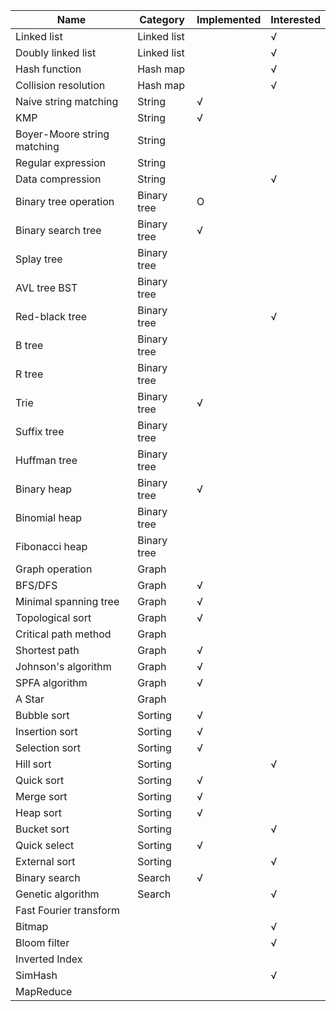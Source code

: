 | Name                        | Category       | Implemented   | Interested   |
| -----------------------     | -------------- | ------------- | ------------ |
| Linked list                 | Linked list    |               | √            |
| Doubly linked list          | Linked list    |               | √            |
| Hash function               | Hash map       |               | √            |
| Collision resolution        | Hash map       |               | √            |
| Naive string matching       | String         | √             |              |
| KMP                         | String         | √             |              |
| Boyer-Moore string matching | String         |               |              |
| Regular expression          | String         |               |              |
| Data compression            | String         |               | √            |
| Binary tree operation       | Binary tree    | O             |              |
| Binary search tree          | Binary tree    | √             |              |
| Splay tree                  | Binary tree    |               |              |
| AVL tree BST                | Binary tree    |               |              |
| Red-black tree              | Binary tree    |               | √            |
| B tree                      | Binary tree    |               |              |
| R tree                      | Binary tree    |               |              |
| Trie                        | Binary tree    | √             |              |
| Suffix tree                 | Binary tree    |               |              |
| Huffman tree                | Binary tree    |               |              |
| Binary heap                 | Binary tree    | √             |              |
| Binomial heap               | Binary tree    |               |              |
| Fibonacci heap              | Binary tree    |               |              |
| Graph operation             | Graph          |               |              |
| BFS/DFS                     | Graph          | √             |              |
| Minimal spanning tree       | Graph          | √             |              |
| Topological sort            | Graph          | √             |              |
| Critical path method        | Graph          |               |              |
| Shortest path               | Graph          | √             |              |
| Johnson's algorithm         | Graph          | √             |              |
| SPFA algorithm              | Graph          | √             |              |
| A Star                      | Graph          |               |              |
| Bubble sort                 | Sorting        | √             |              |
| Insertion sort              | Sorting        | √             |              |
| Selection sort              | Sorting        | √             |              |
| Hill sort                   | Sorting        |               | √            |
| Quick sort                  | Sorting        | √             |              |
| Merge sort                  | Sorting        | √             |              |
| Heap sort                   | Sorting        | √             |              |
| Bucket sort                 | Sorting        |               | √            |
| Quick select                | Sorting        | √             |              |
| External sort               | Sorting        |               | √            |
| Binary search               | Search         | √             |              |
| Genetic algorithm           | Search         |               | √            |
| Fast Fourier transform      |                |               |              |
| Bitmap                      |                |               | √            |
| Bloom filter                |                |               | √            |
| Inverted Index              |                |               |              |
| SimHash                     |                |               | √            |
| MapReduce                   |                |               |              |
